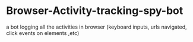 # Browser-Activity-tracking-spy-bot
a bot logging all the activities in browser (keyboard inputs, urls navigated, click events on elements ,etc)
